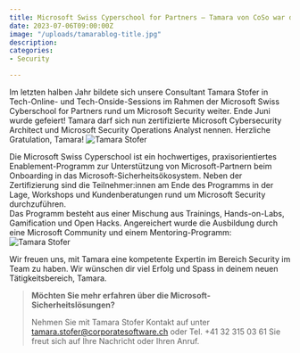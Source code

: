 ```yaml
---
title: Microsoft Swiss Cyperschool for Partners – Tamara von CoSo war dabei
date: 2023-07-06T09:00:00Z
image: "/uploads/tamarablog-title.jpg"
description:
categories: 
- Security

---
```


Im letzten halben Jahr bildete sich unsere Consultant Tamara Stofer in Tech-Online- und Tech-Onside-Sessions im Rahmen der Microsoft Swiss Cyberschool for Partners rund um Microsoft Security weiter. Ende Juni wurde gefeiert! Tamara darf sich nun zertifizierte Microsoft Cybersecurity Architect und Microsoft Security Operations Analyst nennen. Herzliche Gratulation, Tamara!
![Tamara Stofer](/uploads/tamarablog-1.png)

Die Microsoft Swiss Cyperschool ist ein hochwertiges, praxisorientiertes Enablement-Programm zur Unterstützung von Microsoft-Partnern beim Onboarding in das Microsoft-Sicherheitsökosystem.  Neben der Zertifizierung sind die Teilnehmer:innen am Ende des Programms in der Lage, Workshops und Kundenberatungen rund um Microsoft Security durchzuführen.  
Das Programm besteht aus einer Mischung aus Trainings, Hands-on-Labs, Gamification und Open Hacks. Angereichert wurde die Ausbildung durch eine Microsoft Community und einem Mentoring-Programm: 
![Tamara Stofer](/uploads/tamarablog-2.png)

Wir freuen uns, mit Tamara eine kompetente Expertin im Bereich Security im Team zu haben. Wir wünschen dir viel Erfolg und Spass in deinem neuen Tätigkeitsbereich, Tamara.

> **Möchten Sie mehr erfahren über die Microsoft-Sicherheitslösungen?**
>
> Nehmen Sie mit Tamara Stofer Kontakt auf unter tamara.stofer@corporatesoftware.ch oder Tel. +41 32 315 03 61
>Sie freut sich auf Ihre Nachricht oder Ihren Anruf.